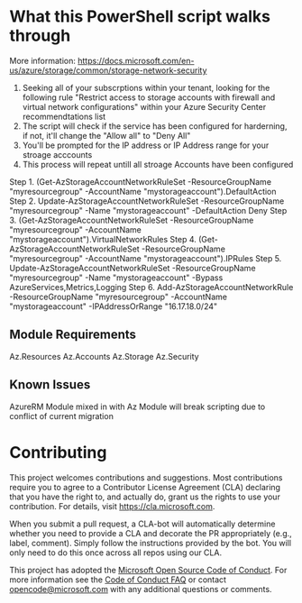 

# What this PowerShell script walks through

More information: https://docs.microsoft.com/en-us/azure/storage/common/storage-network-security 


 1. Seeking all of your subscrptions within your tenant, looking for the following rule "Restrict access to storage accounts with firewall and virtual network configurations" within your Azure Security Center recommendtations list
 2. The script will check if the service has been configured for harderning, if not, it'll change the "Allow all" to "Deny All"
 2. You'll be prompted for the IP address or IP Address range for your stroage acccounts
 3. This process will repeat untill all stroage Accounts have been configured

Step 1. (Get-AzStorageAccountNetworkRuleSet -ResourceGroupName "myresourcegroup" -AccountName "mystorageaccount").DefaultAction
Step 2. Update-AzStorageAccountNetworkRuleSet -ResourceGroupName "myresourcegroup" -Name "mystorageaccount" -DefaultAction Deny
Step 3. (Get-AzStorageAccountNetworkRuleSet -ResourceGroupName "myresourcegroup" -AccountName "mystorageaccount").VirtualNetworkRules
Step 4. (Get-AzStorageAccountNetworkRuleSet -ResourceGroupName "myresourcegroup" -AccountName "mystorageaccount").IPRules
Step 5. Update-AzStorageAccountNetworkRuleSet -ResourceGroupName "myresourcegroup" -Name "mystorageaccount" -Bypass AzureServices,Metrics,Logging
Step 6. Add-AzStorageAccountNetworkRule -ResourceGroupName "myresourcegroup" -AccountName "mystorageaccount" -IPAddressOrRange "16.17.18.0/24"

## Module Requirements

  Az.Resources
  Az.Accounts
  Az.Storage
  Az.Security

## Known Issues
    
  AzureRM Module mixed in with Az Module will break scripting due to conflict of current migration



# Contributing

This project welcomes contributions and suggestions.  Most contributions require you to agree to a
Contributor License Agreement (CLA) declaring that you have the right to, and actually do, grant us
the rights to use your contribution. For details, visit https://cla.microsoft.com.

When you submit a pull request, a CLA-bot will automatically determine whether you need to provide
a CLA and decorate the PR appropriately (e.g., label, comment). Simply follow the instructions
provided by the bot. You will only need to do this once across all repos using our CLA.

This project has adopted the [Microsoft Open Source Code of Conduct](https://opensource.microsoft.com/codeofconduct/).
For more information see the [Code of Conduct FAQ](https://opensource.microsoft.com/codeofconduct/faq/) or
contact [opencode@microsoft.com](mailto:opencode@microsoft.com) with any additional questions or comments.
